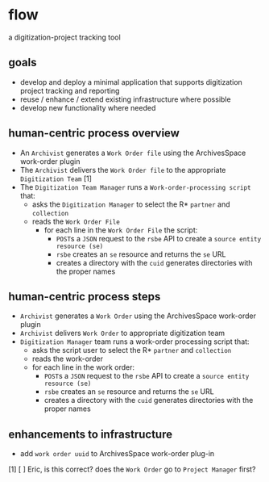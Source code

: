 # flow
a digitization-project tracking tool  

## goals
* develop and deploy a minimal application that supports digitization project tracking and reporting 
* reuse / enhance / extend existing infrastructure where possible
* develop new functionality where needed

## human-centric process overview
* An `Archivist` generates a `Work Order file` using the ArchivesSpace work-order plugin 
* The `Archivist` delivers the `Work Order file` to the appropriate `Digitization Team` [1]
* The `Digitization Team Manager` runs a `Work-order-processing script` that:
  * asks the `Digitization Manager` to select the R* `partner` and `collection`
  * reads the `Work Order File`
    * for each line in the `Work Order File` the script:
      * `POST`s a `JSON` request to the `rsbe` API to create a `source entity resource (se)`
      * `rsbe` creates an `se` resource and returns the `se` URL
      * creates a directory with the `cuid` generates directories with the proper names


## human-centric process steps
* `Archivist` generates a `Work Order` using the ArchivesSpace work-order plugin 
* `Archivist` delivers `Work Order` to appropriate digitization team
* `Digitization Manager` team runs a work-order processing script that:
  * asks the script user to select the R* `partner` and `collection`
  * reads the work-order 
  * for each line in the work order:
    * `POST`s a `JSON` request to the `rsbe` API to create a `source entity resource (se)`
    * `rsbe` creates an `se` resource and returns the `se` URL
    * creates a directory with the `cuid` generates directories with the proper names


## enhancements to infrastructure
* add `work order uuid` to ArchivesSpace work-order plug-in

[1] [ ] Eric, is this correct? does the `Work Order` go to `Project Manager` first?
